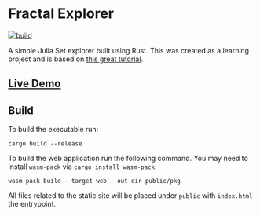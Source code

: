 # Fractal Explorer

[![build](https://github.com/lobis/fractal-explorer/actions/workflows/rust.yml/badge.svg)](https://github.com/lobis/fractal-explorer/actions/workflows/rust.yml)

A simple Julia Set explorer built using Rust. This was created as a learning project and is based on [this great tutorial](https://sotrh.github.io/learn-wgpu/).

## [Live Demo](https://lobis.github.io/fractal-explorer/)

## Build

To build the executable run:

```
cargo build --release
```

To build the web application run the following command. You may need to install `wasm-pack` via `cargo install wasm-pack`.

```
wasm-pack build --target web --out-dir public/pkg
```

All files related to the static site will be placed under `public` with `index.html` the entrypoint.
